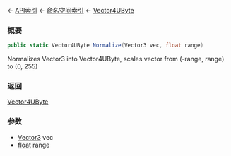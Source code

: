 ← [API索引](Api-Index) ← [命名空间索引](Namespace-Index) ← [Vector4UByte](VRageMath.Vector4UByte)

### 概要

```csharp
public static Vector4UByte Normalize(Vector3 vec, float range)
```

Normalizes Vector3 into Vector4UByte, scales vector from (-range, range) to (0, 255)

### 返回

[Vector4UByte](VRageMath.Vector4UByte)

### 参数

* [Vector3](VRageMath.Vector3) vec
* [float](https://docs.microsoft.com/en-us/dotnet/api/System.Single?view=netframework-4.6) range
